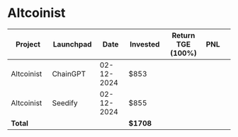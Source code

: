 # Altcoinist



<table data-full-width="true"><thead><tr><th width="152">Project</th><th width="138">Launchpad</th><th width="132">Date</th><th width="133">Invested</th><th width="176">Return TGE (100%)</th><th>PNL</th><th></th></tr></thead><tbody><tr><td>Altcoinist</td><td>ChainGPT</td><td>02-12-2024</td><td>$853</td><td></td><td></td><td></td></tr><tr><td>Altcoinist</td><td>Seedify</td><td>02-12-2024</td><td>$855</td><td></td><td></td><td></td></tr><tr><td><strong>Total</strong></td><td></td><td></td><td><strong>$1708</strong></td><td></td><td></td><td></td></tr></tbody></table>

